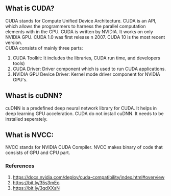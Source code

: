 ## What is CUDA?     
CUDA stands for Compute Unified Device Architecture. CUDA is an API, which allows the programmers
to harness the parallel computation elements with in the GPU. CUDA is written by NVIDIA. It works on 
only NVIDIA GPU. CUDA 1.0 was first release n 2007. CUDA 10 is the most recent version.     
CUDA consists of mainly three parts:    

1. CUDA Toolkit: It includes the libraries, CUDA run time, and developers tools)
1. CUDA Driver: Driver component which is used to run CUDA applications.
1. NVIDIA GPU Device Driver: Kernel mode driver component for NVIDIA GPU's.

## Whast is cuDNN?     
cuDNN is a predefined deep neural network library for CUDA. It helps in deep learning GPU acceleration. CUDA do not install cuDNN. It needs to be installed seperately.

## What is NVCC:
NVCC stands for NVIDIA CUDA Compiler. NVCC makes binary of code that consists of GPU and CPU part.


### References
1. https://docs.nvidia.com/deploy/cuda-compatibility/index.html#overview
1. https://bit.ly/35s3mEo
1. https://bit.ly/3qdXXsN




